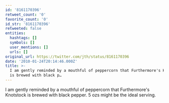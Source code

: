 ```yaml
---
id: '8161170396'
retweet_count: '0'
favorite_count: '0'
id_str: '8161170396'
retweeted: false
entities:
  hashtags: []
  symbols: []
  user_mentions: []
  urls: []
original_url: https://twitter.com/jth/status/8161170396
date: '2010-01-24T20:14:46.000Z'
title: >-
  I am gently reminded by a mouthful of peppercorn that Furthermore's Knotstock
  is brewed with black p…
---
```


I am gently reminded by a mouthful of peppercorn that Furthermore's Knotstock is brewed with black pepper. 5 ozs might be the ideal serving.